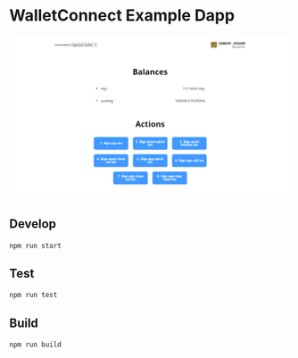# WalletConnect Example Dapp

![Preview](docs/preview.png)

## Develop

```bash
npm run start
```

## Test

```bash
npm run test
```

## Build

```bash
npm run build
```
